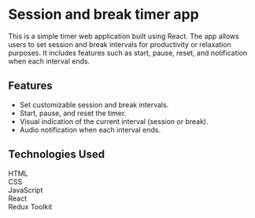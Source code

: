 # Session and break timer app  

This is a simple timer web application built using React. The app allows users to set session and break intervals for productivity or relaxation purposes. It includes features such as start, pause, reset, and notification when each interval ends.  

## Features

- Set customizable session and break intervals.  
- Start, pause, and reset the timer.  
- Visual indication of the current interval (session or break).  
- Audio notification when each interval ends.

## Technologies Used

HTML  
CSS  
JavaScript  
React  
Redux Toolkit  

